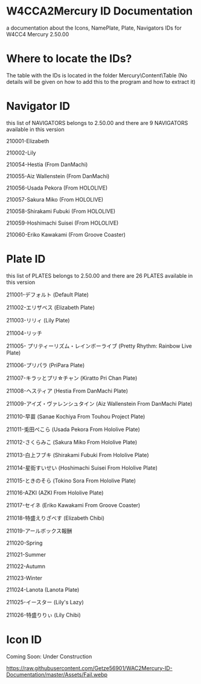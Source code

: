 # W4CCA2Mercury ID Documentation
a documentation about the Icons, NamePlate, Plate, Navigators IDs for W4CC4 Mercury 2.50.00
# Where to locate the IDs?
The table with the IDs is located in the folder Mercury\Content\Table (No details will be given on how to add this to the program and how to extract it)
# Navigator ID
this list of NAVIGATORS belongs to 2.50.00 and there are 9 NAVIGATORS available in this version

210001-Elizabeth

210002-Lily

210054-Hestia (From DanMachi)

210055-Aiz Wallenstein (From DanMachi)

210056-Usada Pekora (From HOLOLIVE)

210057-Sakura Miko (From HOLOLIVE)

210058-Shirakami Fubuki (From HOLOLIVE)

210059-Hoshimachi Suisei (From HOLOLIVE)

210060-Eriko Kawakami (From Groove Coaster)

# Plate ID
this list of PLATES belongs to 2.50.00 and there are 26 PLATES available in this version

211001-デフォルト (Default Plate)

211002-エリザベス (Elizabeth Plate)

211003-リリィ (Lily Plate)

211004-リッチ

211005- プリティーリズム・レインボーライブ (Pretty Rhythm: Rainbow Live Plate)

211006-プリパラ (PriPara Plate)

211007-キラッとプリ☆チャン (Kiratto Pri Chan Plate)

211008-ヘスティア (Hestia From DanMachi Plate)

211009-アイズ・ヴァレンシュタイン (Aiz Wallenstein From DanMachi Plate)

211010-早苗 (Sanae Kochiya From Touhou Project Plate)

211011-兎田ぺこら (Usada Pekora From Hololive Plate)

211012-さくらみこ (Sakura Miko From Hololive Plate)

211013-白上フブキ (Shirakami Fubuki From Hololive Plate)

211014-星街すいせい (Hoshimachi Suisei From Hololive Plate)

211015-ときのそら (Tokino Sora From Hololive Plate)

211016-AZKI (AZKI From Hololive Plate)

211017-セイネ (Eriko Kawakami From Groove Coaster)

211018-特盛えりざべす (Elizabeth Chibi)

211019-アールボックス報酬

211020-Spring

211021-Summer

211022-Autumn

211023-Winter

211024-Lanota (Lanota Plate)

211025-イースター (Lily's Lazy)

211026-特盛りりぃ (Lily Chibi)

# Icon ID
Coming Soon: Under Construction

https://raw.githubusercontent.com/Getze56901/WAC2Mercury-ID-Documentation/master/Assets/Fail.webp
